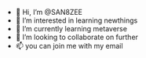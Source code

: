 - 👋 Hi, I’m @SAN8ZEE
- 👀 I’m interested in learning newthings
- 🌱 I’m currently learning metaverse
- 💞️ I’m looking to collaborate on further
- 📫 you can join me with my email

<!---
SAN8ZEE/SAN8ZEE is a ✨ special ✨ repository because its `README.md` (this file) appears on your GitHub profile.
You can click the Preview link to take a look at your changes.
--->
